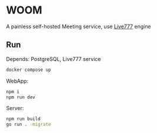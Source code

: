 # WOOM

A painless self-hosted Meeting service, use [Live777](https://github.com/binbat/live777) engine

## Run

Depends: PostgreSQL, Live777 service

```bash
docker compose up
```

WebApp:

```bash
npm i
npm run dev
```

Server:

```bash
npm run build
go run . -migrate
```
